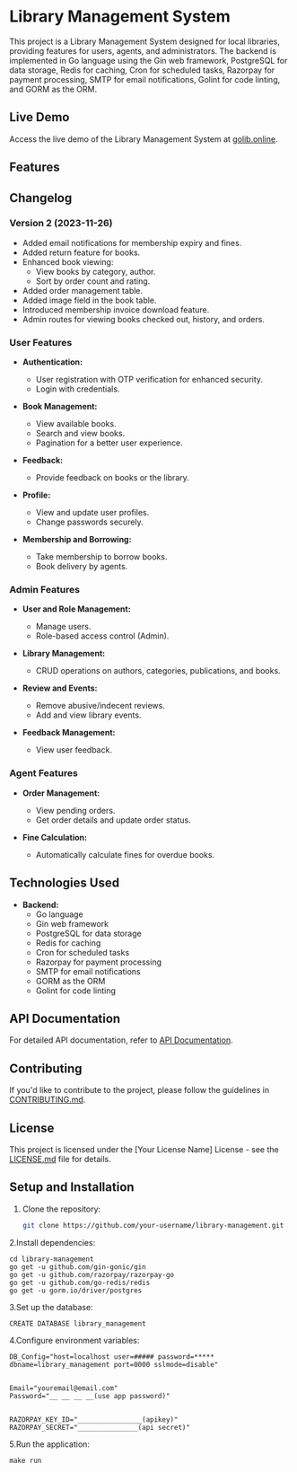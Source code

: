# Library Management System

This project is a Library Management System designed for local libraries, providing features for users, agents, and administrators. The backend is implemented in Go language using the Gin web framework, PostgreSQL for data storage, Redis for caching, Cron for scheduled tasks, Razorpay for payment processing, SMTP for email notifications, Golint for code linting, and GORM as the ORM.

## Live Demo

Access the live demo of the Library Management System at [golib.online](https://golib.online).

## Features

## Changelog

### Version 2 (2023-11-26)

- Added email notifications for membership expiry and fines.
- Added return feature for books.
- Enhanced book viewing:
  - View books by category, author.
  - Sort by order count and rating.
- Added order management table.
- Added image field in the book table.
- Introduced membership invoice download feature.
- Admin routes for viewing books checked out, history, and orders.


### User Features

- **Authentication:**
  - User registration with OTP verification for enhanced security.
  - Login with credentials.

- **Book Management:**
  - View available books.
  - Search and view books.
  - Pagination for a better user experience.

- **Feedback:**
  - Provide feedback on books or the library.

- **Profile:**
  - View and update user profiles.
  - Change passwords securely.

- **Membership and Borrowing:**
  - Take membership to borrow books.
  - Book delivery by agents.

### Admin Features

- **User and Role Management:**
  - Manage users.
  - Role-based access control (Admin).

- **Library Management:**
  - CRUD operations on authors, categories, publications, and books.

- **Review and Events:**
  - Remove abusive/indecent reviews.
  - Add and view library events.

- **Feedback Management:**
  - View user feedback.

### Agent Features

- **Order Management:**
  - View pending orders.
  - Get order details and update order status.

- **Fine Calculation:**
  - Automatically calculate fines for overdue books.

## Technologies Used

- **Backend:**
  - Go language
  - Gin web framework
  - PostgreSQL for data storage
  - Redis for caching
  - Cron for scheduled tasks
  - Razorpay for payment processing
  - SMTP for email notifications
  - GORM as the ORM
  - Golint for code linting

## API Documentation

For detailed API documentation, refer to [API Documentation](https://documenter.getpostman.com/view/30219361/2s9YeEdCnd).

## Contributing

If you'd like to contribute to the project, please follow the guidelines in [CONTRIBUTING.md](CONTRIBUTING.md).

## License

This project is licensed under the [Your License Name] License - see the [LICENSE.md](LICENSE.md) file for details.

## Setup and Installation

1. Clone the repository:

   ```bash
   git clone https://github.com/your-username/library-management.git

2.Install dependencies:

    cd library-management
    go get -u github.com/gin-gonic/gin
    go get -u github.com/razorpay/razorpay-go
    go get -u github.com/go-redis/redis
    go get -u gorm.io/driver/postgres

3.Set up the database:

    CREATE DATABASE library_management

4.Configure environment variables:

    DB_Config="host=localhost user=##### password=***** dbname=library_management port=0000 sslmode=disable"  


    Email="youremail@email.com"
    Password="__ __ __ __(use app password)"
    
    
    RAZORPAY_KEY_ID="________________(apikey)"
    RAZORPAY_SECRET="_______________(api secret)"

5.Run the application:

    make run
